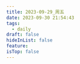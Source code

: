 ```yaml
---
title: 2023-09-29_周五
date: 2023-09-30 21:54:43
tags:
  - daily
draft: false
hideInList: false
feature: 
isTop: false
---
```


